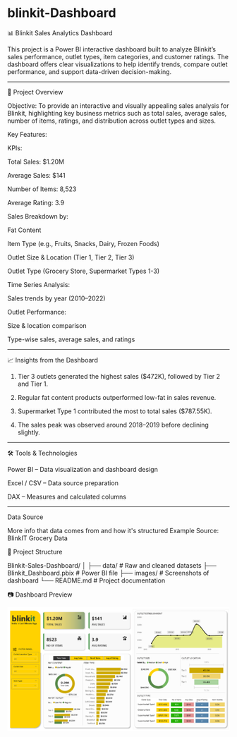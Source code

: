# blinkit-Dashboard  
📊 Blinkit Sales Analytics Dashboard

This project is a Power BI interactive dashboard built to analyze Blinkit’s sales performance, outlet types, item categories, and customer ratings. The dashboard offers clear visualizations to help identify trends, compare outlet performance, and support data-driven decision-making.


---

🚀 Project Overview

Objective:
To provide an interactive and visually appealing sales analysis for Blinkit, highlighting key business metrics such as total sales, average sales, number of items, ratings, and distribution across outlet types and sizes.

Key Features:

KPIs:

Total Sales: $1.20M

Average Sales: $141

Number of Items: 8,523

Average Rating: 3.9


Sales Breakdown by:

Fat Content

Item Type (e.g., Fruits, Snacks, Dairy, Frozen Foods)

Outlet Size & Location (Tier 1, Tier 2, Tier 3)

Outlet Type (Grocery Store, Supermarket Types 1-3)


Time Series Analysis:

Sales trends by year (2010–2022)


Outlet Performance:

Size & location comparison

Type-wise sales, average sales, and ratings

---

📈 Insights from the Dashboard

1. Tier 3 outlets generated the highest sales ($472K), followed by Tier 2 and Tier 1.


2. Regular fat content products outperformed low-fat in sales revenue.


3. Supermarket Type 1 contributed the most to total sales ($787.55K).


4. The sales peak was observed around 2018–2019 before declining slightly.

---

🛠 Tools & Technologies

Power BI – Data visualization and dashboard design

Excel / CSV – Data source preparation

DAX – Measures and calculated columns

---
Data Source

More info that data comes from and how it's structured
Example
Source: BlinkIT Grocery Data

  📂 Project Structure

Blinkit-Sales-Dashboard/
│
├── data/               # Raw and cleaned datasets
├── Blinkit_Dashboard.pbix   # Power BI file
├── images/             # Screenshots of dashboard
└── README.md           # Project documentation

📷 Dashboard Preview

![Dashboard Preview](https://github.com/zeninkloudz/blinkit-Dashboard/blob/main/dashboard%20snapshort.PNG)
